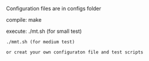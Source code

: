 Configuration files are in configs folder


compile:
	make


execute:
	./mt.sh (for small test)

	./mmt.sh (for medium test)

	or creat your own configuraton file and test scripts
